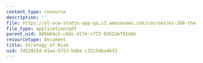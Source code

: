 ```yaml
---
content_type: resource
description: ''
file: https://ol-ocw-studio-app-qa.s3.amazonaws.com/courses/es-268-the-mathematics-in-toys-and-games-spring-2010/fd52915d81aa5752bdbac32c54ba46f3_MITES_268S10_Strat_of_Risk.pdf
file_type: application/pdf
parent_uid: 84bb64c5-c8dc-d17e-c772-0262abf02ddb
resourcetype: Document
title: Strategy of Risk
uid: fd52915d-81aa-5752-bdba-c32c54ba46f3
---
```


